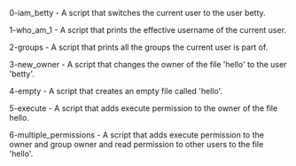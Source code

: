 0-iam_betty - A script that switches the current user to the user betty.

1-who_am_1 - A script that prints the effective username of the current user.

2-groups - A script that prints all the groups the current user is part of.

3-new_owner - A script that changes the owner of the file 'hello' to the user 'betty'.

4-empty - A script that creates an empty file called 'hello'.

5-execute - A script that adds execute permission to the owner of the file hello.

6-multiple_permissions - A script that adds execute permission to the owner and group owner and read permission to other users to the file 'hello'.

